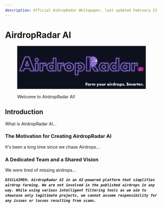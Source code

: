 ```yaml
---
description: Official AidropRadar Whitepaper, last updated February 23, 2024
---
```


# AirdropRadar AI

<figure><img src=".gitbook/assets/twitter-banner.png" alt=""><figcaption><p>Welcome to AirdropRadar AI!</p></figcaption></figure>

## Introduction

What is AirdropRadar AI...

### The Motivation for Creating AirdropRadar AI

It's been a long time since we chase Airdrops...

### A Dedicated Team and a Shared Vision

We were tired of missing airdrops...

_**`DISCLAIMER: AirdropRadar AI in an AI-powered platform that simplifies airdrop farming. We are not involved in the published airdrops in any way. While using various intelligent filtering tools as we aim to showcase only legitimate projects, we cannot assume responsibility for any issues or losses resulting from scams.`**_
